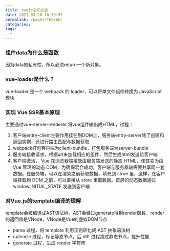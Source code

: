 ```yaml
---
title: vuejs必知必会
date: 2021-03-20 18:39:52
permalink: /pages/f698bb/
categories:
tags:
  - 
---
```

### 组件data为什么是函数

因为data的私有性，所以必须return一个新对象。

### vue-loader是什么？

vue-loader 是一个 webpack 的 loader，可以将单文件组件转换为 JavaScript 模块

### 实现 Vue SSR基本原理

主要通过vue-server-renderer 将vue组件输出成HTML，过程： 
1. 客户端entry-client主要作用挂在到DOM上，服务端entry-server除了创建和返回实例，还进行路由匹配与数据获取
2. webpack打包客户端为client-bundle，打包服务端为server-bundle
3. 服务端接收请求，根据url来加载相应的组件，然后生成html发送给客户端
4. 客户端激活， Vue 在浏览器端接管由服务端发送的静态 HTML，使其变为由 Vue 管理的动态 DOM，为确保混合成功，客户端与服务器端需要共享同一套数据。在服务端，可以在渲染之前获取数据，填充到 stroe 里，这样，在客户端挂载到 DOM 之前，可以直接从 store 里取数据。首屏的动态数据通过 window.INITIAL_STATE 发送到客户端


### 对Vue.js的template编译的理解

template会被编译成AST语法树，AST会经过generate得到render函数，render的返回值是VNode，VNode是Vue的虚拟DOM节点

- parse 过程，将 template 利用正则转化成 AST 抽象语法树
- optimize 过程，标记静态节点，后 diff 过程跳过静态节点，提升性能
- generate 过程，生成 render 字符串

